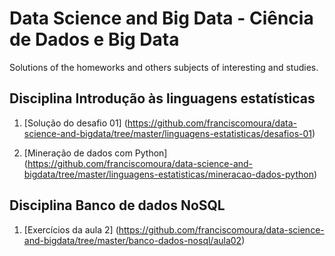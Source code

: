# Data Science and Big Data - Ciência de Dados e Big Data
Solutions of the homeworks and others subjects of interesting and studies.

## Disciplina Introdução às linguagens estatísticas
1. [Solução do desafio 01] (https://github.com/franciscomoura/data-science-and-bigdata/tree/master/linguagens-estatisticas/desafios-01)

2. [Mineração de dados com Python] (https://github.com/franciscomoura/data-science-and-bigdata/tree/master/linguagens-estatisticas/mineracao-dados-python)

## Disciplina Banco de dados NoSQL
1. [Exercícios da aula 2] (https://github.com/franciscomoura/data-science-and-bigdata/tree/master/banco-dados-nosql/aula02)
